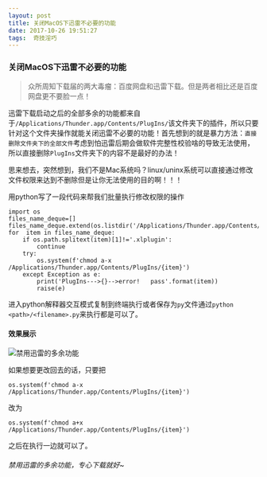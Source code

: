 ```yaml
---
layout: post
title: 关闭MacOS下迅雷不必要的功能
date: 2017-10-26 19:51:27
tags:  奇技淫巧
---
```


### 关闭MacOS下迅雷不必要的功能
> 众所周知下载届的两大毒瘤：百度网盘和迅雷下载。但是两者相比还是百度网盘更不要脸一点！

迅雷下载启动之后的全部多余的功能都来自于`/Applications/Thunder.app/Contents/PlugIns/`该文件夹下的插件，所以只要针对这个文件夹操作就能关闭迅雷不必要的功能！首先想到的就是暴力方法：`直接删除文件夹下的全部文件`考虑到怕迅雷后期会做软件完整性校验啥的导致无法使用，所以直接删除`PlugIns`文件夹下的内容不是最好的办法！

思来想去，突然想到，我们不是Mac系统吗？linux/uninx系统可以直接通过修改文件权限来达到不删除但是让你无法使用的目的啊！！！

用python写了一段代码来帮我们批量执行修改权限的操作
```
import os 
files_name_deque=[]
files_name_deque.extend(os.listdir('/Applications/Thunder.app/Contents/PlugIns'))
for  item in files_name_deque:
    if os.path.splitext(item)[1]!='.xlplugin':
        continue
    try:
        os.system(f'chmod a-x /Applications/Thunder.app/Contents/PlugIns/{item}')
    except Exception as e:
        print('PlugIns--->{}-->error!   pass'.format(item))
        raise(e)
```
进入python解释器交互模式复制到终端执行或者保存为`py`文件通过`python <path>/<filename>.py`来执行都是可以了。

#### 效果展示
![禁用迅雷的多余功能](https://media.stunum.com/xunl.png)

如果想要更改回去的话，只要把
```
os.system(f'chmod a-x /Applications/Thunder.app/Contents/PlugIns/{item}')
```
改为
```
os.system(f'chmod a+x /Applications/Thunder.app/Contents/PlugIns/{item}')
```
之后在执行一边就可以了。
###### 禁用迅雷的多余功能，专心下载就好~

